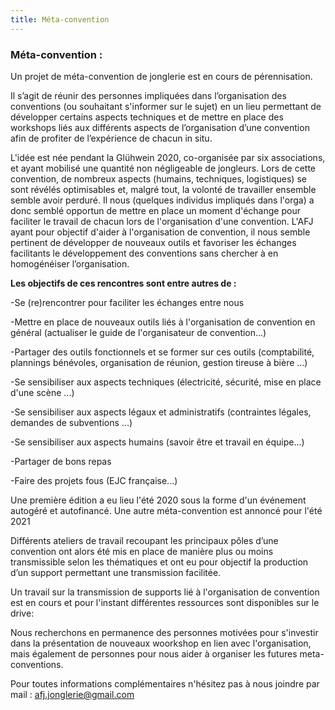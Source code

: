 ```yaml
---
title: Méta-convention
---
```


### Méta-convention :

Un projet de méta-convention de jonglerie est en cours de pérennisation.

 Il s’agit de réunir des personnes impliquées dans l’organisation des conventions (ou souhaitant s'informer sur le sujet) en un lieu permettant de développer certains aspects techniques et de mettre en place des workshops liés aux différents aspects de l’organisation d’une convention afin de profiter de l’expérience de chacun in situ.

L'idée est née pendant la Glühwein 2020, co-organisée par six associations, et ayant mobilisé une quantité non négligeable de jongleurs.
Lors de cette convention, de nombreux aspects (humains, techniques, logistiques) se sont révélés optimisables et, malgré tout, la volonté de travailler ensemble semble avoir perduré. Il nous (quelques individus impliqués dans l'orga) a donc semblé opportun de mettre en place un moment d'échange pour faciliter le travail de chacun lors de l'organisation d'une convention.
L'AFJ ayant pour objectif d'aider à l'organisation de convention, il nous semble pertinent de développer de nouveaux outils et favoriser les échanges facilitants le développement des conventions sans chercher à en homogénéiser l’organisation.


**Les objectifs de ces rencontres sont entre autres de :**

-Se (re)rencontrer pour faciliter les échanges entre nous

-Mettre en place de nouveaux outils liés à l'organisation de convention en général (actualiser le guide de l'organisateur de convention...)

-Partager des outils fonctionnels et se former sur ces outils (comptabilité, plannings bénévoles, organisation de réunion, gestion tireuse à bière ...)

-Se sensibiliser aux aspects techniques (électricité, sécurité, mise en place d'une scène ...)

-Se sensibiliser aux aspects légaux et administratifs (contraintes légales, demandes de subventions ...)

-Se sensibiliser aux aspects humains (savoir être et travail en équipe...)

-Partager de bons repas

-Faire des projets fous (EJC française...)



Une première édition a eu lieu l'été 2020 sous la forme d'un événement autogéré et autofinancé. Une autre méta-convention est annoncé pour l'été 2021 

Différents ateliers de travail recoupant les principaux pôles d’une convention ont alors été mis en place de manière plus ou moins transmissible selon les thématiques et ont eu pour objectif la production d’un support permettant une transmission facilitée.

Un travail sur la transmission de supports lié à l'organisation de convention est en cours et pour l'instant différentes ressources sont disponibles sur le drive: 

Nous recherchons en permanence des personnes motivées pour s'investir dans la présentation de nouveaux woorkshop en lien avec l'organisation, mais également de personnes pour nous aider à organiser les futures meta-conventions. 

Pour toutes informations complémentaires n'hésitez pas à nous joindre par mail : afj.jonglerie@gmail.com 
